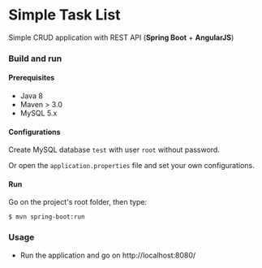 # Simple Task List
Simple CRUD application with REST API
(<strong>Spring Boot</strong> + <strong>AngularJS</strong>)

<h3>Build and run</h3>

<h4>Prerequisites</h4>

<ul>
<li>Java 8</li>
<li>Maven &gt; 3.0</li>
<li>MySQL 5.x</li>
</ul>

<h4>Configurations</h4>

<p>Create MySQL database <code>test</code> with user <code>root</code> without password.</p>

<p>Or open the <code>application.properties</code> file and set your own configurations.</p>

<h4>Run</h4>

<p>Go on the project's root folder, then type:</p>

<pre><code>$ mvn spring-boot:run</code></pre>


<h3>Usage</h3>

<ul>
<li>Run the application and go on http://localhost:8080/</li>
</ul>
